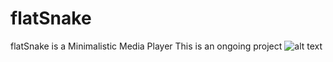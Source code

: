 # flatSnake
flatSnake is a Minimalistic Media Player
This is an ongoing project
![alt text](screenshots/sneklogo.png "Description goes here")
